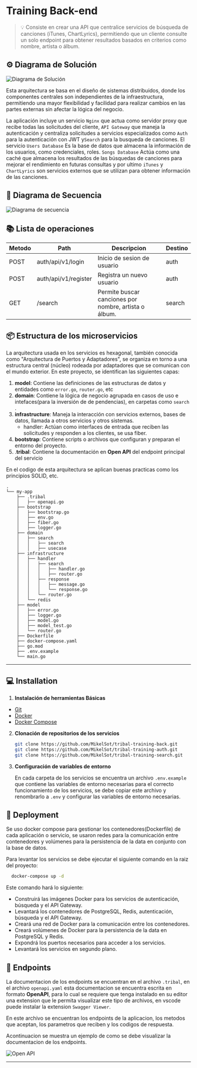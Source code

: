 # Training Back-end

> 💡 Consiste en crear una API que centralice servicios de búsqueda de canciones (iTunes, ChartLyrics),
> permitiendo que un cliente consulte un solo endpoint para obtener resultados basados en criterios como nombre, artista o álbum.

## ⚙️ Diagrama de Solución

![Diagrama de Solución](./assets/diagrama_solucion.png)

Esta arquitectura se basa en el diseño de sistemas distribuidos, donde los componentes centrales son independientes de la infraestructura, 
permitiendo una mayor flexibilidad y facilidad para realizar cambios en las partes externas sin afectar la lógica del negocio.

La aplicación incluye un servicio `Nginx` que actua como servidor proxy que recibe todas las solicitudes del cliente, 
`API Gateway` que maneja la autenticación y centraliza solicitudes a servicios especializados como `Auth` para la autenticación con JWT y`Search` para la busqueda de canciones.
El servicio `Users Database` Es la base de datos que almacena la información de los usuarios, como credenciales, roles.
`Songs Database` Actúa como una caché que almacena los resultados de las búsquedas de canciones para mejorar el rendimiento en futuras consultas 
y por ultimo `iTunes` y `ChartLyrics` son servicios externos que se utilizan para obtener información de las canciones.

## 🎲 Diagrama de Secuencia

![Diagrama de secuencia](./assets/diagrama_secuencia.png)

## 📚 Lista de operaciones

| Metodo | Path                 | Descripcion                                           | Destino |
|:-------|----------------------|-------------------------------------------------------|---------|
| POST   | auth/api/v1/login    | Inicio de sesion de usuario                           | auth    |
| POST   | auth/api/v1/register | Registra un nuevo usuario                             | auth    |
| GET    | /search              | Permite buscar canciones por nombre, artista o álbum. | search  |

## 📦  Estructura de los microservicios

La arquitectura usada en los servicios es hexagonal, también conocida como "Arquitectura de Puertos y Adaptadores", se organiza en torno a una estructura central (núcleo) rodeada por adaptadores que se comunican con el mundo exterior. 
En este proyecto, se identifican las siguientes capas:

1. **model**: Contiene las definiciones de las estructuras de datos y entidades como `error.go`, `router.go`, etc
2. **domain**: Contiene la lógica de negocio agrupada en casos de uso e intefaces(para la inversión de de pendencias), en carpetas como `search` .
3. **infrastructure**: Maneja la interacción con servicios externos, bases de datos, llamada a otros servicios  y otros sistemas.
    - handler: Actúan como interfaces de entrada que reciben las solicitudes y responden a los clientes, se usa fiber.
4. **bootstrap**: Contiene scripts o archivos que configuran y preparan el entorno del proyecto.
5. .**tribal**: Contiene la documentación en **Open API** del endpoint principal del servicio

En el codigo de esta arquitectura se aplican buenas practicas como los principios SOLID, etc.

```
.
└── my-app
    ├── .tribal
    │   ├── openapi.go
    ├── bootstrap
    │   ├── bootstrap.go
    │   ├── env.go
    │   ├── fiber.go
    │   ├── logger.go
    ├── domain
    │   ├── search
    │   │   ├── search
    │   │   ├── usecase
    ├── infrastructure
    │   ├── handler
    │   │   ├── search
    │   │   │   ├── handler.go
    │   │   │   ├── router.go
    │   │   ├── response
    │   │   │   ├── message.go
    │   │   │   └── response.go
    │   │   └── router.go
    │   └── redis
    ├── model
    │   ├── error.go
    │   ├── logger.go
    │   ├── model.go
    │   ├── model_test.go
    │   └── router.go
    ├── Dockerfile
    ├── docker-compose.yaml   
    ├── go.mod
    ├── .env.example    
    └── main.go  
```
---

## 💻 Installation

1. **Instalación de herramientas Básicas**
- [Git](https://git-scm.com/book/en/v2/Getting-Started-Installing-Git)
- [Docker](https://docs.docker.com/get-docker/)
- [Docker Compose](https://docs.docker.com/compose/install/)

2. **Clonación de repositorios de los servicios**
   ```bash
   git clone https://github.com/MikelSot/tribal-training-back.git
   git clone https://github.com/MikelSot/tribal-training-auth.git
   git clone https://github.com/MikelSot/tribal-training-search.git
   ```

3. **Configuración de variables de entorno**
   
   En cada carpeta de los servicios se encuentra un archivo `.env.example` que contiene las variables de entorno necesarias para el correcto funcionamiento de los servicios, 
     se debe copiar este archivo y renombrarlo a `.env` y configurar las variables de entorno necesarias.

## 🚀 Deployment

Se uso docker compose para gestionar los contenedores(Dockerfile) de cada aplicación o servicio, se usaron redes para la comunicación entre contenedores y volúmenes para la persistencia de la data en conjunto con la base de datos.

Para levantar los servicios se debe ejecutar el siguiente comando en la raiz del proyecto:

```bash
  docker-compose up -d
```

Este comando hará lo siguiente:

- Construirá las imágenes Docker para los servicios de autenticación, búsqueda y el API Gateway.
- Levantará los contenedores de PostgreSQL, Redis, autenticación, búsqueda y el API Gateway.
- Creará una red de Docker para la comunicación entre los contenedores.
- Creará volúmenes de Docker para la persistencia de la data en PostgreSQL y Redis.
- Expondrá los puertos necesarios para acceder a los servicios.
- Levantará los servicios en segundo plano.



## 🧙 Endpoints

La documentacion de los endpoints se encuentran en el archivo `.tribal`, en el archivo `openapi.yaml` 
esta documentacion se encuentra escrita en formato **OpenAPI**, para lo cual se requiere que tenga instalado en su 
editor una extension que le permita visualizar este tipo de archivos, en vscode puede instalar la extension `Swagger Viewer`.

En este archivo se encuentran los endpoints de la aplicacion, los metodos que aceptan, los parametros que reciben y los codigos de respuesta.

Acontinuacion se muestra un ejemplo de como se debe visualizar la documentacion de los endpoints.


![Open API](assets/openapi.png)

---

